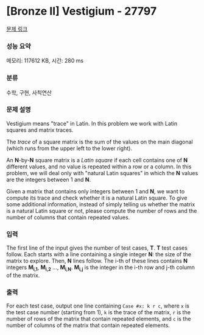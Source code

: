 # [Bronze II] Vestigium - 27797 

[문제 링크](https://www.acmicpc.net/problem/27797) 

### 성능 요약

메모리: 117612 KB, 시간: 280 ms

### 분류

수학, 구현, 사칙연산

### 문제 설명

<p>Vestigium means "trace" in Latin. In this problem we work with Latin squares and matrix traces.</p>

<p>The <i>trace</i> of a square matrix is the sum of the values on the main diagonal (which runs from the upper left to the lower right).</p>

<p>An <b>N</b>-by-<b>N</b> square matrix is a <i>Latin square</i> if each cell contains one of <b>N</b> different values, and no value is repeated within a row or a column. In this problem, we will deal only with "natural Latin squares" in which the <b>N</b> values are the integers between 1 and <b>N</b>.</p>

<p>Given a matrix that contains only integers between 1 and <b>N</b>, we want to compute its trace and check whether it is a natural Latin square. To give some additional information, instead of simply telling us whether the matrix is a natural Latin square or not, please compute the number of rows and the number of columns that contain repeated values.</p>

### 입력 

 <p>The first line of the input gives the number of test cases, <b>T</b>. <b>T</b> test cases follow. Each starts with a line containing a single integer <b>N</b>: the size of the matrix to explore. Then, <b>N</b> lines follow. The i-th of these lines contains <b>N</b> integers <b>M<sub>i,1</sub></b>, <b>M<sub>i,2</sub></b> ..., <b>M<sub>i,N</sub></b>. <b>M<sub>i,j</sub></b> is the integer in the i-th row and j-th column of the matrix.</p>

### 출력 

 <p>For each test case, output one line containing <code>Case #x: k r c</code>, where <code>x</code> is the test case number (starting from 1), <code>k</code> is the trace of the matrix, <code>r</code> is the number of rows of the matrix that contain repeated elements, and <code>c</code> is the number of columns of the matrix that contain repeated elements.</p>

